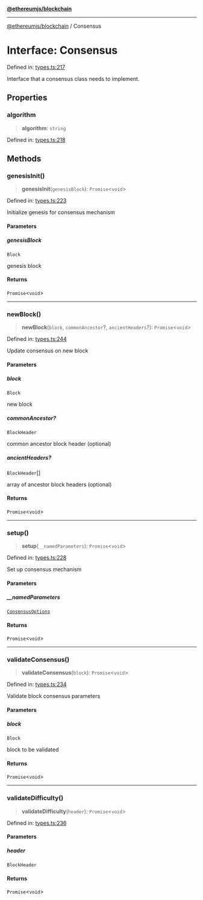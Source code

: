 [**@ethereumjs/blockchain**](../README.md)

***

[@ethereumjs/blockchain](../README.md) / Consensus

# Interface: Consensus

Defined in: [types.ts:217](https://github.com/Dargon789/ethereumjs-monorepo/blob/master/packages/blockchain/src/types.ts#L217)

Interface that a consensus class needs to implement.

## Properties

### algorithm

> **algorithm**: `string`

Defined in: [types.ts:218](https://github.com/Dargon789/ethereumjs-monorepo/blob/master/packages/blockchain/src/types.ts#L218)

## Methods

### genesisInit()

> **genesisInit**(`genesisBlock`): `Promise`\<`void`\>

Defined in: [types.ts:223](https://github.com/Dargon789/ethereumjs-monorepo/blob/master/packages/blockchain/src/types.ts#L223)

Initialize genesis for consensus mechanism

#### Parameters

##### genesisBlock

`Block`

genesis block

#### Returns

`Promise`\<`void`\>

***

### newBlock()

> **newBlock**(`block`, `commonAncestor`?, `ancientHeaders`?): `Promise`\<`void`\>

Defined in: [types.ts:244](https://github.com/Dargon789/ethereumjs-monorepo/blob/master/packages/blockchain/src/types.ts#L244)

Update consensus on new block

#### Parameters

##### block

`Block`

new block

##### commonAncestor?

`BlockHeader`

common ancestor block header (optional)

##### ancientHeaders?

`BlockHeader`[]

array of ancestor block headers (optional)

#### Returns

`Promise`\<`void`\>

***

### setup()

> **setup**(`__namedParameters`): `Promise`\<`void`\>

Defined in: [types.ts:228](https://github.com/Dargon789/ethereumjs-monorepo/blob/master/packages/blockchain/src/types.ts#L228)

Set up consensus mechanism

#### Parameters

##### \_\_namedParameters

[`ConsensusOptions`](ConsensusOptions.md)

#### Returns

`Promise`\<`void`\>

***

### validateConsensus()

> **validateConsensus**(`block`): `Promise`\<`void`\>

Defined in: [types.ts:234](https://github.com/Dargon789/ethereumjs-monorepo/blob/master/packages/blockchain/src/types.ts#L234)

Validate block consensus parameters

#### Parameters

##### block

`Block`

block to be validated

#### Returns

`Promise`\<`void`\>

***

### validateDifficulty()

> **validateDifficulty**(`header`): `Promise`\<`void`\>

Defined in: [types.ts:236](https://github.com/Dargon789/ethereumjs-monorepo/blob/master/packages/blockchain/src/types.ts#L236)

#### Parameters

##### header

`BlockHeader`

#### Returns

`Promise`\<`void`\>
